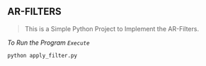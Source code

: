 ## AR-FILTERS

> This is a Simple Python Project to Implement the AR-Filters.

_To Run the Program `Execute`_
```python
python apply_filter.py
```